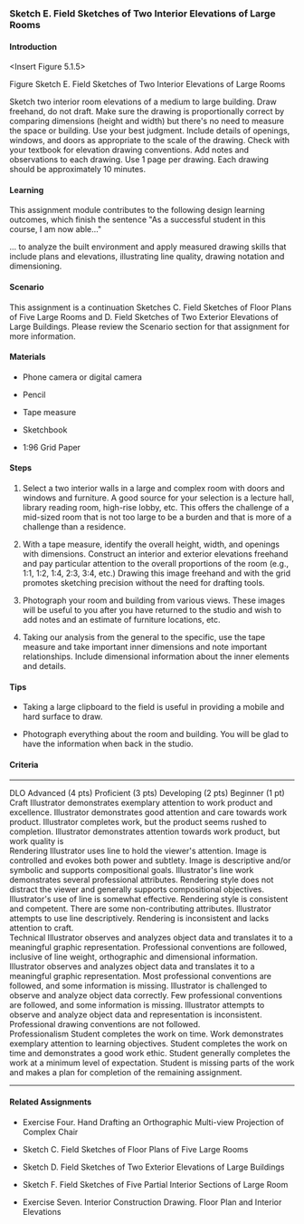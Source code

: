 ### Sketch E. Field Sketches of Two Interior Elevations of Large Rooms

#### Introduction

\<Insert Figure 5.1.5\>

Figure Sketch E. Field Sketches of Two Interior Elevations of Large
Rooms

Sketch two interior room elevations of a medium to large building. Draw
freehand, do not draft. Make sure the drawing is proportionally correct
by comparing dimensions (height and width) but there's no need to
measure the space or building. Use your best judgment. Include details
of openings, windows, and doors as appropriate to the scale of the
drawing. Check with your textbook for elevation drawing conventions. Add
notes and observations to each drawing. Use 1 page per drawing. Each
drawing should be approximately 10 minutes.

#### Learning

This assignment module contributes to the following design learning
outcomes, which finish the sentence "As a successful student in this
course, I am now able..."

... to analyze the built environment and apply measured drawing skills
that include plans and elevations, illustrating line quality, drawing
notation and dimensioning.

#### Scenario

This assignment is a continuation Sketches C. Field Sketches of Floor
Plans of Five Large Rooms and D. Field Sketches of Two Exterior
Elevations of Large Buildings. Please review the Scenario section for
that assignment for more information.

#### Materials

-   Phone camera or digital camera

-   Pencil

-   Tape measure

-   Sketchbook

-   1:96 Grid Paper

#### Steps

1.  Select a two interior walls in a large and complex room with doors
    and windows and furniture. A good source for your selection is a
    lecture hall, library reading room, high-rise lobby, etc. This
    offers the challenge of a mid-sized room that is not too large to be
    a burden and that is more of a challenge than a residence.

2.  With a tape measure, identify the overall height, width, and
    openings with dimensions. Construct an interior and exterior
    elevations freehand and pay particular attention to the overall
    proportions of the room (e.g., 1:1, 1:2, 1:4, 2:3, 3:4, etc.)
    Drawing this image freehand and with the grid promotes sketching
    precision without the need for drafting tools.

3.  Photograph your room and building from various views. These images
    will be useful to you after you have returned to the studio and wish
    to add notes and an estimate of furniture locations, etc.

4.  Taking our analysis from the general to the specific, use the tape
    measure and take important inner dimensions and note important
    relationships. Include dimensional information about the inner
    elements and details.

#### Tips

-   Taking a large clipboard to the field is useful in providing a
    mobile and hard surface to draw.

-   Photograph everything about the room and building. You will be glad
    to have the information when back in the studio.

#### Criteria

  ----------------- -------------------------------------------------------------------------------------------------------------------------------------------------------------------------------------------------------------------- -------------------------------------------------------------------------------------------------------------------------------------------------------------------------------------- ----------------------------------------------------------------------------------------------------------------------------------------------------- ------------------------------------------------------------------------------------------------------------------------------------------------ --
  DLO               Advanced (4 pts)                                                                                                                                                                                                     Proficient (3 pts)                                                                                                                                                                     Developing (2 pts)                                                                                                                                    Beginner (1 pt)                                                                                                                                  
  Craft             Illustrator demonstrates exemplary attention to work product and excellence.                                                                                                                                         Illustrator demonstrates good attention and care towards work product.                                                                                                                 Illustrator completes work, but the product seems rushed to completion.                                                                               Illustrator demonstrates attention towards work product, but work quality is                                                                     
  Rendering         Illustrator uses line to hold the viewer\'s attention. Image is controlled and evokes both power and subtlety. Image is descriptive and/or symbolic and supports compositional goals.                                Illustrator\'s line work demonstrates several professional attributes. Rendering style does not distract the viewer and generally supports compositional objectives.                   Illustrator\'s use of line is somewhat effective. Rendering style is consistent and competent. There are some non-contributing attributes.            Illustrator attempts to use line descriptively. Rendering is inconsistent and lacks attention to craft.                                          
  Technical         Illustrator observes and analyzes object data and translates it to a meaningful graphic representation. Professional conventions are followed, inclusive of line weight, orthographic and dimensional information.   Illustrator observes and analyzes object data and translates it to a meaningful graphic representation. Most professional conventions are followed, and some information is missing.   Illustrator is challenged to observe and analyze object data correctly. Few professional conventions are followed, and some information is missing.   Illustrator attempts to observe and analyze object data and representation is inconsistent. Professional drawing conventions are not followed.   
  Professionalism   Student completes the work on time. Work demonstrates exemplary attention to learning objectives.                                                                                                                    Student completes the work on time and demonstrates a good work ethic.                                                                                                                 Student generally completes the work at a minimum level of expectation.                                                                               Student is missing parts of the work and makes a plan for completion of the remaining assignment.                                                
  ----------------- -------------------------------------------------------------------------------------------------------------------------------------------------------------------------------------------------------------------- -------------------------------------------------------------------------------------------------------------------------------------------------------------------------------------- ----------------------------------------------------------------------------------------------------------------------------------------------------- ------------------------------------------------------------------------------------------------------------------------------------------------ --

#### Related Assignments

-   Exercise Four. Hand Drafting an Orthographic Multi-view Projection
    of Complex Chair

-   Sketch C. Field Sketches of Floor Plans of Five Large Rooms

-   Sketch D. Field Sketches of Two Exterior Elevations of Large
    Buildings

-   Sketch F. Field Sketches of Five Partial Interior Sections of Large
    Room

-   Exercise Seven. Interior Construction Drawing. Floor Plan and
    Interior Elevations
